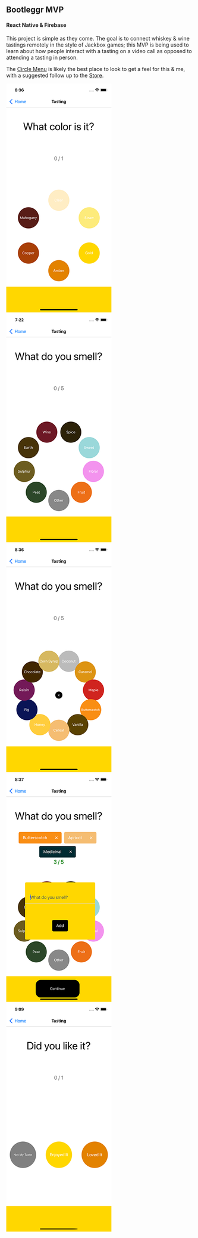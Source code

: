 ## Bootleggr MVP ##
#### React Native & Firebase ####

This project is simple as they come. The goal is to connect whiskey & wine tastings remotely in the style of Jackbox games; this MVP is being used to learn about how people interact with a tasting on a video call as opposed to attending a tasting in person. 

The [Circle Menu](src/components/CircleSelect.js) is likely the best place to look to get a feel for this & me, with a suggested follow up to the [Store](src/store/store.js).

![Profile Menu](/src/color.png)
![Profile Menu](/src/scent1.png)
![Profile Sub-Menu](/src/scent2.png)
![Profile Form](/src/form.png)
![Profile Menu](/src/rating.png)
